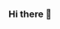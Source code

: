 ### Hi there 👋

<!--
**hardik0899/hardik0899** is a ✨ _special_ ✨ repository because its `README.md` (this file) appears on your GitHub profile.

Here are some ideas to get you started:

- 🔭 I’m currently working on Android Development.
- 🌱 I’m currently learning Web Development.
- 👯 I’m looking to collaborate with Software Developers.
- 🤔 I’m actively seeking full time SDE Roles.
- 💬 Ask me anything about Android Development.
- 📫 How to reach me: Mail - hardikdua08@gmail.com
- 😄 Pronouns: ...
- ⚡ Fun fact: ...
-->
